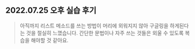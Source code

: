 ## 2022.07.25 오후 실습 후기

> 아직까지 리스트 메소드를 쓰는 방법이 머리에 외워지지 않아 구글링을 하게된다는 것을 절실히 느꼈습니다.
> 간단한 문법이나 자주 쓰는 것들은 외울 수 있도록 복습을 해야할 것 같아요.